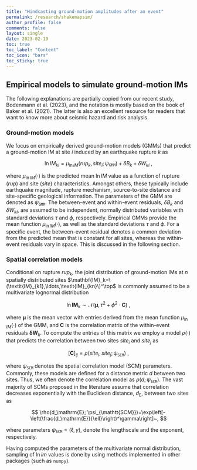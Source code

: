 ```yaml
---
title: "Hindcasting ground-motion amplitudes after an event"
permalink: /research/shakemapsim/
author_profile: false
comments: false
layout: single
date: 2023-02-19
toc: true
toc_label: "Content"
toc_icon: "bars"  
toc_sticky: true 
---
```


## Empirical models to simulate ground-motion IMs 

The following explanations are partially copied from our recent study, Bodenmann et al. (2023), and the notation is mostly based on the book of Baker et al. (2021). The latter is also an excellent resource for readers that want to know more about seismic hazard and risk analysis.

### Ground-motion models

We focus on empirically derived ground-motion models (GMMs) that predict a ground-motion IM at site $i$ induced by an earthquake rupture $k$ as

$$ \ln \textit{IM}_{ki} = \mu_{\ln IM}(rup_k, site_i; \psi_{\mathtt{GMM}}) + \delta B_k + \delta W_{ki}~, $$

where $\mu_{\ln \textit{IM}}(\cdot)$ is the predicted mean $\ln {\textit{IM}}$ value as a function of rupture ($rup$) and site ($site$) characteristics. Amongst others, these typically include earthquake magnitude, rupture mechanism, source-to-site distance and site-specific geological information. The parameters of the GMM are denoted as $\psi_{\mathtt{GMM}}$. The between-event and within-event residuals, $\delta B_k$ and $\delta W_{ki}$, are assumed to be independent, normally distributed variables with standard deviations $\tau$ and $\phi$, respectively. Empirical GMMs provide the mean function $\mu_{\ln \textit{IM}}(\cdot)$, as well as the standard deviations $\tau$ and $\phi$. For a specific event, the between-event residual denotes a common deviation from the predicted mean that is constant for all sites, whereas the within-event residuals vary in space. This is discussed in the following section. 

### Spatial correlation models

Conditional on rupture $rup_k$, the joint distribution of ground-motion IMs at $n$ spatially distributed sites $\mathbf{IM}_k=\(\textit{IM}_{k1},\ldots,\textit{IM}_{kn}\)^\top$ is commonly assumed to be a multivariate lognormal distribution 

$$ \ln{\mathbf{IM}_k} \sim \mathcal{N}(\boldsymbol{\mu},\tau^2 + \phi^2 \cdot \mathbf{C} )~, $$

where $\boldsymbol{\mu}$ is the mean vector with entries derived from the mean function $\mu_{\ln \textit{IM}}(\cdot)$ of the GMM, and $\mathbf{C}$ is the correlation matrix of the within-event residuals $\boldsymbol{\delta} \mathbf{W}_{k}$. To compute the entries of this matrix we employ a model $\rho(\cdot)$ that predicts the correlation between two sites $site_i$ and $site_j$ as 

$$ [\mathbf{C}]_{ij}=\rho(site_i,site_j; \psi_{\mathtt{SCM}})~, $$

where $\psi_{\mathtt{SCM}}$ denotes the spatial correlation model (SCM) parameters. Commonly, these models are defined for a distance metric $d$ between two sites. Thus, we often denote the correlation model as $\rho(d; \psi_{\mathtt{SCM}})$. The vast majority of SCMs proposed in the literature assume that correlation decreases exponentially with the Euclidean distance, $d_\mathrm{E}$, between two sites as

$$ \rho(d_\mathrm{E}; \psi_{\mathtt{SCM}})=\exp\left[- \left(\frac{d_\mathrm{E}}{\ell}\right)^\gamma\right]~, $$

where parameters $\psi_{\mathtt{SCM}}=(\ell,\gamma)$, denote the lengthscale and the exponent, respectively. 

Having computed the parameters of the multivariate normal distribution, sampling of $\ln im$ values is done by using methods implemented in other packages (such as `numpy`). 
